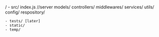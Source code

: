 /
    - src/
        index.js //server
        models/
        controllers/
        middlewares/
        services/
        utils/
        config/
        respository/
    
    - tests/ [later]
    - static/
    - temp/

